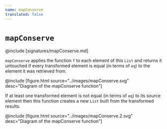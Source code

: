 ```yaml
---
name: mapConserve
translated: false
---
```


# `mapConserve`

@include [signatures/mapConserve.md]

`mapConserve` applies the function `f` to each element of this `List` and
returns it untouched if every transformed element is equal (in terms of `eq`)
to the element it was retrieved from.

@include [figure.html source="../images/mapConserve.svg" desc="Diagram of the mapConserve function"]

If at least one transformed element is not equal (in terms of `eq`) to its source
element then this function creates a new `List` built from the transformed
results.

@include [figure.html source="../images/mapConserve.2.svg" desc="Diagram of the mapConserve function"]
